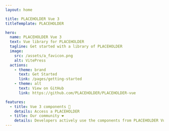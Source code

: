 ```yaml
---
layout: home

title: PLACEHOLDER Vue 3
titleTemplate: PLACEHOLDER

hero:
  name: PLACEHOLDER Vue 3
  text: Vue library for PLACEHOLDER
  tagline: Get started with a library of PLACEHOLDER
  image:
    src: /assets/a_favicon.png
    alt: VitePress
  actions:
    - theme: brand
      text: Get Started
      link: /pages/getting-started
    - theme: alt
      text: View on GitHub
      link: https://github.com/PLACEHOLDER/PLACEHOLDER-vue

features:
  - title: Vue 3 components 🧱
    details: Access a PLACEHOLDER
  - title: Our community ❤️
    details: Developers actively use the components from PLACEHOLDER Vue to enhance their applications.
---
```

